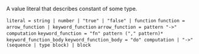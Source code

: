 A value literal that describes constant of some type.

`literal = string | number | "true" | "false" | function`
`function = arrow_function | keyword_function`
`arrow_function = pattern "->" computation`
`keyword_function = "fn" pattern ("," pattern)* keyword_function_body`
`keyword_function_body = "do" computation | "->" (sequence | type block) | block`